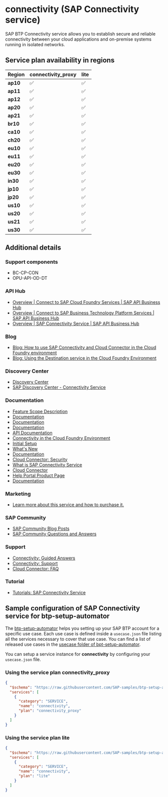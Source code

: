 # connectivity (SAP Connectivity service)

SAP BTP Connectivity service allows you to establish secure and reliable connectivity between your cloud applications and on-premise systems running in isolated networks.

## Service plan availability in regions

| Region | connectivity_proxy | lite |
|--------|--------------------|------|
|  **ap10** | ✅ | ✅ |
|  **ap11** | ✅ | ✅ |
|  **ap12** | ✅ | ✅ |
|  **ap20** | ✅ | ✅ |
|  **ap21** | ✅ | ✅ |
|  **br10** | ✅ | ✅ |
|  **ca10** | ✅ | ✅ |
|  **ch20** | ✅ | ✅ |
|  **eu10** | ✅ | ✅ |
|  **eu11** | ✅ | ✅ |
|  **eu20** | ✅ | ✅ |
|  **eu30** | ✅ | ✅ |
|  **in30** | ✅ | ✅ |
|  **jp10** | ✅ | ✅ |
|  **jp20** | ✅ | ✅ |
|  **us10** | ✅ | ✅ |
|  **us20** | ✅ | ✅ |
|  **us21** | ✅ | ✅ |
|  **us30** | ✅ | ✅ |

## Additional details

### Support components

- BC-CP-CON
- OPU-API-OD-DT

### API Hub

- [Overview | Connect to SAP Cloud Foundry Services | SAP API Business Hub](https://api.sap.com/package/SAPCloudFoundryConnectivity/overview)
- [Overview | Connect to SAP Business Technology Platform Services | SAP API Business Hub](https://api.sap.com/package/SAPCloudPlatformConnectivity/overview)
- [Overview | SAP Connectivity Service | SAP API Business Hub](https://api.sap.com/package/scpconnectivity/overview)

### Blog

- [Blog: How to use SAP Connectivity and Cloud Connector in the Cloud Foundry environment](https://blogs.sap.com/2017/07/09/how-to-use-the-sap-cloud-platform-connectivity-and-the-cloud-connector-in-the-cloud-foundry-environment-part-1/)
- [Blog: Using the Destination service in the Cloud Foundry Environment](https://blogs.sap.com/2018/10/08/using-the-destination-service-in-the-cloud-foundry-environment/)

### Discovery Center

- [Discovery Center](https://discovery-center.cloud.sap/#/serviceCatalog/connectivity-service)
- [SAP Discovery Center - Connectivity Service](https://discovery-center.cloud.sap/serviceCatalog/connectivity-service)

### Documentation

- [Feature Scope Description](https://help.sap.com/doc/5e8107bf49684962b897217040398007/)
- [Documentation](https://help.sap.com/docs/BTP/65de2977205c403bbc107264b8eccf4b/e54cc8fbbb571014beb5caaf6aa31280.html)
- [Documentation](https://help.sap.com/docs/BTP/65de2977205c403bbc107264b8eccf4b/e6c7616abb5710148cfcf3e75d96d596.html)
- [Documentation](https://help.sap.com/viewer/66d066d903c2473f81ec33acfe2ccdb4/Cloud/en-US)
- [API Documentation](https://help.sap.com/docs/BTP/b865ed651e414196b39f8922db2122c7/e69bc863bb571014b358e2947e36d475.html)
- [Connectivity in the Cloud Foundry Environment](https://help.sap.com/docs/BTP/cca91383641e40ffbe03bdc78f00f681/34010ace6ac84574a4ad02f5055d3597.html)
- [Initial Setup](https://help.sap.com/docs/BTP/cca91383641e40ffbe03bdc78f00f681/78198e8b58f949af977e579b5de42299.html)
- [What's New](https://help.sap.com/docs/BTP/cca91383641e40ffbe03bdc78f00f681/7882854691ec46f98fa012c46f3fc3a1.html)
- [Documentation](https://help.sap.com/docs/BTP/cca91383641e40ffbe03bdc78f00f681/c731a6d16db644e393e6cbfd7367558e.html)
- [Cloud Connector: Security](https://help.sap.com/docs/BTP/cca91383641e40ffbe03bdc78f00f681/cb50b6191615478aa11d2050dada467d.html)
- [What is SAP Connectivity Service](https://help.sap.com/docs/BTP/cca91383641e40ffbe03bdc78f00f681/e54cc8fbbb571014beb5caaf6aa31280.html)
- [Cloud Connector](https://help.sap.com/docs/BTP/cca91383641e40ffbe03bdc78f00f681/e6c7616abb5710148cfcf3e75d96d596.html)
- [Help Portal Product Page](https://help.sap.com/docs/CP_CONNECTIVITY)
- [Documentation](https://www.sap.com/products/business-technology-platform/use-cases.html)

### Marketing

- [Learn more about this service and how to purchase it.](https://cloudplatform.sap.com/capabilities/integration/cloud-connector.html)

### SAP Community

- [SAP Community Blog Posts](https://community.sap.com/search/?ct=blog&q=SAP%20Connectivity%20service)
- [SAP Community Questions and Answers](https://community.sap.com/search/?ct=qa&q=SAP%20Connectivity%20service)

### Support

- [Connectivity: Guided Answers](https://ga.support.sap.com/dtp/viewer/#/tree/2065/actions/26547:26556)
- [Connectivity: Support](https://help.sap.com/docs/BTP/cca91383641e40ffbe03bdc78f00f681/e5580c5dbb5710149e53c6013301a9f2.html)
- [Cloud Connector: FAQ](https://help.sap.com/docs/BTP/cca91383641e40ffbe03bdc78f00f681/f8d6f9ab43c14e52a9e8036515a472e9.html)

### Tutorial

- [Tutorials: SAP Connectivity Service](https://developers.sap.com/tutorial-navigator.html?tag=products:technology-platform/sap-cloud-platform/sap-cloud-platform-connectivity)

## Sample configuration of **SAP Connectivity service** for btp-setup-automator

The [btp-setup-automator](https://github.com/SAP-samples/btp-setup-automator) helps you setting up your SAP BTP account for a specific use case. Each use case is defined inside a `usecase.json` file listing all the services necessary to cover that use case. You can find a list of released use cases in the [usecase folder of bpt-setup-automator](https://github.com/SAP-samples/btp-setup-automator/tree/main/usecases).

You can setup a service instance for **connectivity** by configuring your `usecase.json` file.

### Using the service plan **connectivity_proxy**

```json
{
  "$schema": "https://raw.githubusercontent.com/SAP-samples/btp-setup-automator/main/libs/btpsa-usecase.json",
  "services": [
    {
      "category": "SERVICE",
      "name": "connectivity",
      "plan": "connectivity_proxy"
    }
  ]
}
```

### Using the service plan **lite**

```json
{
  "$schema": "https://raw.githubusercontent.com/SAP-samples/btp-setup-automator/main/libs/btpsa-usecase.json",
  "services": [
    {
      "category": "SERVICE",
      "name": "connectivity",
      "plan": "lite"
    }
  ]
}
```
